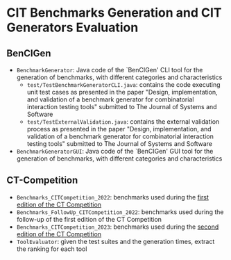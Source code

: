 # CIT Benchmarks Generation and CIT Generators Evaluation

## BenCIGen

* `BenchmarkGenerator`: Java code of the `BenCIGen' CLI tool for the generation of benchmarks, with different categories and characteristics
   - `test/TestBenchmarkGeneratorCLI.java`: contains the code executing unit test cases as presented in the paper "Design, implementation, and validation of a benchmark generator for combinatorial interaction testing tools" submitted to The Journal of Systems and Software
   - `test/TestExternalValidation.java`: contains the external validation process as presented in the paper "Design, implementation, and validation of a benchmark generator for combinatorial interaction testing tools" submitted to The Journal of Systems and Software
* `BenchmarkGeneratorGUI`: Java code of the `BenCIGen' GUI tool for the generation of benchmarks, with different categories and characteristics

## CT-Competition

* `Benchmarks_CITCompetition_2022`: benchmarks used during the [first edition of the CT Competition](https://fmselab.github.io/ct-competition/index2022.html)
* `Benchmarks_FollowUp_CITCompetition_2022`: benchmarks used during the follow-up of the first edition of the CT Competition
* `Benchmarks_CITCompetition_2023`: benchmarks used during the [second edition of the CT Competition](https://fmselab.github.io/ct-competition/)
* `ToolEvaluator`: given the test suites and the generation times, extract the ranking for each tool
